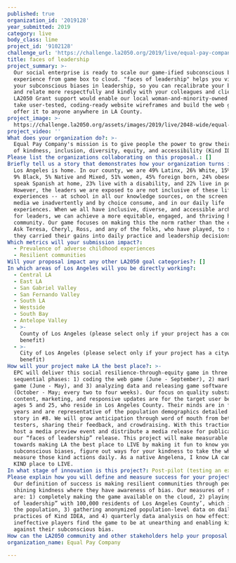 ```yaml
---
published: true
organization_id: '2019128'
year_submitted: 2019
category: live
body_class: lime
project_id: '9102128'
challenge_url: 'https://challenge.la2050.org/2019/live/equal-pay-company/'
title: faces of leadership
project_summary: >-
  Our social enterprise is ready to scale our game-ified subconscious bias
  experience from game box to cloud. "faces of leadership" helps you visualize
  your subconscious biases in leadership, so you can recalibrate your biases,
  and relate more respectfully and kindly with your colleagues and clients. My
  LA2050 Grant support would enable our local woman-and-minority-owned B-corp to
  take user-tested, coding-ready website wireframes and build the web game to
  offer it to anyone anywhere in LA County.
project_image: >-
  https://challenge.la2050.org/assets/images/2019/live/2048-wide/equal-pay-company.jpg
project_video: ''
What does your organization do?: >-
  Equal Pay Company's mission is to give people the power to grow their practice
  of kindness, inclusion, diversity, equity, and accessibility (Kind IDEA).
Please list the organizations collaborating on this proposal.: []
Briefly tell us a story that demonstrates how your organization turns inspiration into impact.: >-
  Los Angeles is home. In our county, we are 49% Latinx, 26% White, 15% Asian,
  9% Black, 5% Native and Mixed, 51% women, 45% foreign born, 24% obese, 27%
  speak Spanish at home, 23% live with a disability, and 22% live in poverty.
  However, the leaders we are exposed to are not inclusive of these life
  experiences -- at school in all our knowledge sources, on the screen in the
  media we inadvertently and by choice consume, and in our daily life
  experiences. When we all have inclusive, diverse, and accessible archetypes
  for leaders, we can achieve a more equitable, engaged, and thriving home
  community. Our game focuses on making this the norm rather than the exception.
  Ask Teresa, Cheryl, Ross, and any of the folks, who have played, to share how
  they carried their gains into daily practice and leadership decisions.
Which metrics will your submission impact?:
  - Prevalence of adverse childhood experiences
  - Resilient communities
Will your proposal impact any other LA2050 goal categories?: []
In which areas of Los Angeles will you be directly working?:
  - Central LA
  - East LA
  - San Gabriel Valley
  - San Fernando Valley
  - South LA
  - Westside
  - South Bay
  - Antelope Valley
  - >-
    County of Los Angeles (please select only if your project has a countywide
    benefit)
  - >-
    City of Los Angeles (please select only if your project has a citywide
    benefit)
How will your project make LA the best place?: >-
  EPC will deliver this social resilience-through-equity game in three
  sequential phases: 1) coding the web game (June - September), 2) marketing the
  game (June - May), and 3) analyzing data and releasing game software updates
  (October - May; every two to four weeks). Our focus on quality substantive
  content, marketing, and responsive updates are for the target user between
  ages 5 and 25, who reside in Los Angeles County. Their minds are in formative
  years and are representative of the population demographics detailed in the
  story in #8. We will grow anticipation through word of mouth from beta
  testers, sharing their feedback, and crowdraising. With this traction, we will
  host a media preview event and distribute a media release for publication of
  our “faces of leadership” release. This project will make measurable progress
  towards making LA the best place to LIVE by making it fun to know your
  subconscious biases, figure out ways for your kindness to take the wheel, and
  measure those kind actions daily. As a native Angelena, I know LA can be a
  KIND place to LIVE.
In what stage of innovation is this project?: Post-pilot (testing an expansion of concept after initially successful pilot)
Please explain how you will define and measure success for your project.: >-
  Our definition of success is making resilient communities through people
  shining kindness where they have awareness of bias. Our measures of success
  are: 1) completely making the game available on the cloud, 2) playing “faces
  of leadership” with 100,000 residents of Los Angeles County’, which is 1% of
  the population, 3) gathering anonymized population-level data on daily
  practices of Kind IDEA, and 4) quarterly data analysis on how effective and
  ineffective players find the game to be at unearthing and enabling kind action
  against their subconscious bias.
How can the LA2050 community and other stakeholders help your proposal succeed?: []
organization_name: Equal Pay Company

---
```

